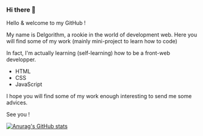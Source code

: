 ### Hi there 👋

Hello & welcome to my GitHub !

My name is Delgorithm, a rookie in the world of development web.
Here you will find some of my work (mainly mini-project to learn how to code)

In fact, I'm actually learning (self-learning) how to be a front-web developper.

  - HTML 
  - CSS
  - JavaScript

I hope you will find some of my work enough interesting to send me some advices.

See you !

[![Anurag's GitHub stats](https://github-readme-stats.vercel.app/api?username=Delgorithm)](https://github.com/anuraghazra/github-readme-stats)
